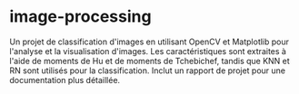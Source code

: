 # image-processing
Un projet de classification d'images en utilisant OpenCV et Matplotlib pour l'analyse et la visualisation d'images. Les caractéristiques sont extraites à l'aide de moments de Hu et de moments de Tchebichef, tandis que KNN et RN sont utilisés pour la classification. Inclut un rapport de projet pour une documentation plus détaillée. 
